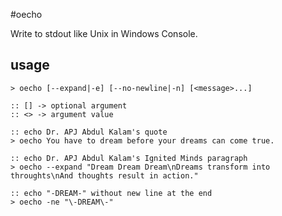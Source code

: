 #oecho

Write to stdout like Unix in Windows Console.


## usage

```batch
> oecho [--expand|-e] [--no-newline|-n] [<message>...]

:: [] -> optional argument
:: <> -> argument value
```

```batch
:: echo Dr. APJ Abdul Kalam's quote
> oecho You have to dream before your dreams can come true.

:: echo Dr. APJ Abdul Kalam's Ignited Minds paragraph
> oecho --expand "Dream Dream Dream\nDreams transform into throughts\nAnd thoughts result in action."

:: echo "-DREAM-" without new line at the end
> oecho -ne "\-DREAM\-"
```
